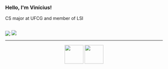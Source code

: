 ### Hello, I'm Vinícius!
CS major at UFCG and member of LSI
##
<div>
  <img src="https://github-readme-stats.vercel.app/api?username=ViniciusI4n&bg_color=2b2b2b&title_color=cccccc&text_color=cccccc&include_all_commits=true&count_private=true&show_icons=true" align="center" style="max-width: 100%; height: auto;"></img>
  <img src="https://github-readme-stats.vercel.app/api/top-langs/?username=ViniciusI4n&bg_color=2b2b2b&title_color=cccccc&text_color=cccccc&langs_count=7" align="top" style="max-width: 100%; height: auto;"/>
</div>

---
<div align="center"> 
  <img height="60" src="https://cdn.jsdelivr.net/gh/devicons/devicon@latest/icons/python/python-original.svg" />
  <img height="60" src="https://cdn.jsdelivr.net/gh/devicons/devicon@latest/icons/java/java-original.svg" />       
</div>
